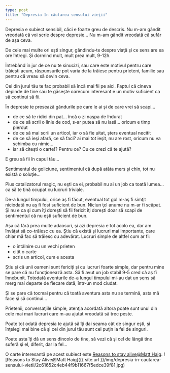 ```yaml
---
type: post
title: "Depresia în căutarea sensului vieţii"
---
```


Depresia e subiect sensibil, căci e foarte greu de descris. Nu m-am gândit vreodată că voi scrie despre depresie… Nu m-am gândit vreodată că sufăr de aşa ceva.

De cele mai multe ori eşti singur, gândindu-te despre viaţă şi ce sens are ea ore întregi. Şi dormind mult, mult prea mult, 9-12h.

Întrebând în jur de ce nu te sinucizi, sau care este motivul pentru care trăieşti acum, răspunsurile pot varia de la trăiesc pentru prieteni, familie sau pentru că vreau să devin ceva.

Cei din jurul tău te fac probabil să încă mai fii pe aici. Faptul că cineva depinde de tine sau te găseşte oarecum interesant e un motiv suficient ca să continui să fii.

În depresie te presează gândurile pe care le ai şi de care vrei să scapi…

* de ce să te ridici din pat… încă o zi naşpa de îndurat
* de ce să scrii o linie de cod, s-ar putea să nu iasă… oricum e timp pierdut
* de ce să mai scrii un articol, iar o să fie uitat, şters eventual necitit
* de ce să ieşi afară, ce să faci? ai mai tot ieşit, nu are rost, oricum nu va schimba cu nimic…
* iar să citeşti o carte!? Pentru ce? Cu ce crezi că te ajută?

E greu să fii în capul tău…

Sentimentul de goliciune, sentimentul că după atâta mers şi chin, tot nu există o soluţie…

Plus catalizatorul magic, nu eşti ca ei, probabil nu ai un job ca toată lumea… ca să te ţină ocupat cu lucruri triviale.

De-a lungul timpului, orice aş fi făcut, eventual tot gol m-aş fi simţit niciodată nu aş fi fost suficient de bun. Niciun ţel anume nu m-ar fi scăpat. Şi nu e ca şi cum îţi doreşti să fii fericit îţi doreşti doar să scapi de sentimentul că nu eşti suficient de bun.

Aşa că fără prea multe adaosuri, şi azi depresia e tot acolo ea, dar am învăţat să co-trăiesc cu ea. Ştiu că există şi lucruri mai importante, care chiar mă fac să trăiesc cu adevărat. Lucruri simple de altfel cum ar fi:

 * o întâlnire cu un vechi prieten
 * citit o carte
 * scris un articol, cum e acesta

Ştiu şi că unii oameni sunt fericiţi şi cu lucruri foarte simple, dar pentru mine se pare că nu funcţionează asta. Să fi avut un job stabil 9-5 cred că aş fi înnebunit. Totodată aventurile de-a lungul timpului mi-au dat un sens să merg mai departe de fiecare dată, într-un mod ciudat.

Şi se pare că tocmai pentru că toată aventura asta nu se termină, asta mă face şi să continui…

Prietenii, conversaţiile simple, atenţia acordată altora poate sunt unul din cele mai mari lucruri care m-au ajutat vreodată să trec peste.

Poate tot odată depresia te ajută să îţi dai seama cât de singur eşti, şi înţelegi mai bine că şi cei din jurul tău sunt cel puţin la fel de singuri.

Poate asta îţi dă un sens dincolo de tine, să vezi că şi cel de lângă tine suferă şi el, diferit, dar la fel…

O carte interesantă pe acest subiect este [Reasons to stay alive@Matt Haig](http://www.amazon.co.uk/Reasons-Stay-Alive-Matt-Haig/dp/1782115080).
![Reasons to Stay Alive@Matt Haig]({{ site.url }}/img/depresia-in-cautarea-sensului-vietii/2c61652c4eb44f9b11667f5edce39f81.jpg)